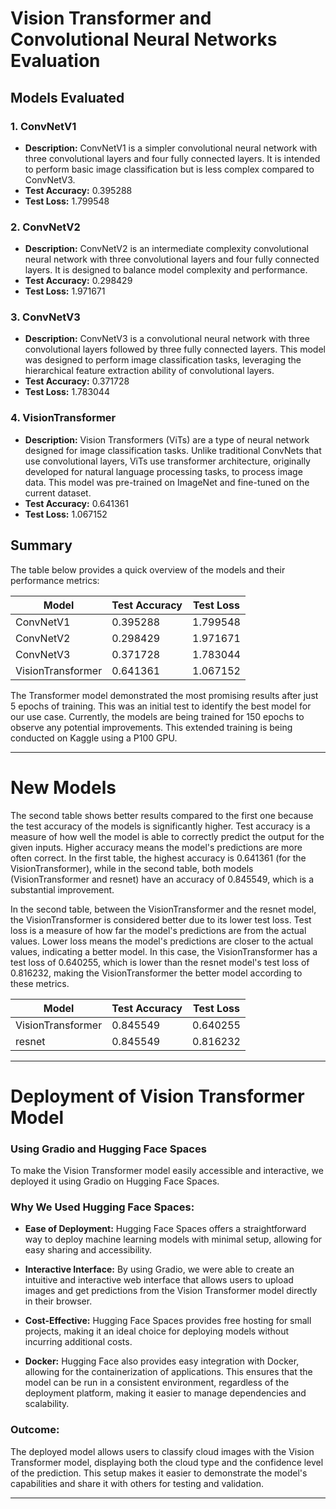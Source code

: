 # Vision Transformer and Convolutional Neural Networks Evaluation

## Models Evaluated

### 1. **ConvNetV1**
   - **Description:** ConvNetV1 is a simpler convolutional neural network with three convolutional layers and four fully connected layers. It is intended to perform basic image classification but is less complex compared to ConvNetV3.
   - **Test Accuracy:** 0.395288
   - **Test Loss:** 1.799548
   
### 2. **ConvNetV2**
   - **Description:** ConvNetV2 is an intermediate complexity convolutional neural network with three convolutional layers and four fully connected layers. It is designed to balance model complexity and performance.
   - **Test Accuracy:** 0.298429
   - **Test Loss:** 1.971671

### 3. **ConvNetV3**
   - **Description:** ConvNetV3 is a convolutional neural network with three convolutional layers followed by three fully connected layers. This model was designed to perform image classification tasks, leveraging the hierarchical feature extraction ability of convolutional layers.
   - **Test Accuracy:** 0.371728
   - **Test Loss:** 1.783044

### 4. **VisionTransformer**
   - **Description:** Vision Transformers (ViTs) are a type of neural network designed for image classification tasks. Unlike traditional ConvNets that use convolutional layers, ViTs use transformer architecture, originally developed for natural language processing tasks, to process image data. This model was pre-trained on ImageNet and fine-tuned on the current dataset.
   - **Test Accuracy:** 0.641361
   - **Test Loss:** 1.067152

## Summary

The table below provides a quick overview of the models and their performance metrics:

| Model              | Test Accuracy | Test Loss |
|--------------------|---------------|-----------|
| ConvNetV1          | 0.395288      | 1.799548  |
| ConvNetV2          | 0.298429      | 1.971671  |
| ConvNetV3          | 0.371728      | 1.783044  |
| VisionTransformer  | 0.641361      | 1.067152  |

The Transformer model demonstrated the most promising results after just 5 epochs of training. This was an initial test to identify the best model for our use case. Currently, the models are being trained for 150 epochs to observe any potential improvements. This extended training is being conducted on Kaggle using a P100 GPU.

----------------------------------------------------------------------------------------------------------------------------------------

# New Models
The second table shows better results compared to the first one because the test accuracy of the models is significantly higher. Test accuracy is a measure of how well the model is able to correctly predict the output for the given inputs. Higher accuracy means the model's predictions are more often correct. In the first table, the highest accuracy is 0.641361 (for the VisionTransformer), while in the second table, both models (VisionTransformer and resnet) have an accuracy of 0.845549, which is a substantial improvement.

In the second table, between the VisionTransformer and the resnet model, the VisionTransformer is considered better due to its lower test loss. Test loss is a measure of how far the model's predictions are from the actual values. Lower loss means the model's predictions are closer to the actual values, indicating a better model. In this case, the VisionTransformer has a test loss of 0.640255, which is lower than the resnet model's test loss of 0.816232, making the VisionTransformer the better model according to these metrics.

| Model              | Test Accuracy | Test Loss |
|--------------------|---------------|-----------|
| VisionTransformer  | 0.845549      | 0.640255  |
| resnet             | 0.845549      | 0.816232  |

----------------------------------------------------------------------------------------------------------------------------------------

# Deployment of Vision Transformer Model

### Using Gradio and Hugging Face Spaces

To make the Vision Transformer model easily accessible and interactive, we deployed it using Gradio on Hugging Face Spaces. 

### Why We Used Hugging Face Spaces:

- **Ease of Deployment:** Hugging Face Spaces offers a straightforward way to deploy machine learning models with minimal setup, allowing for easy sharing and accessibility.
  
- **Interactive Interface:** By using Gradio, we were able to create an intuitive and interactive web interface that allows users to upload images and get predictions from the Vision Transformer model directly in their browser.
  
- **Cost-Effective:** Hugging Face Spaces provides free hosting for small projects, making it an ideal choice for deploying models without incurring additional costs.

- **Docker:** Hugging Face also provides easy integration with Docker, allowing for the containerization of applications. This ensures that the model can be run in a consistent environment, regardless of the deployment platform, making it easier to manage dependencies and scalability.

### Outcome:

The deployed model allows users to classify cloud images with the Vision Transformer model, displaying both the cloud type and the confidence level of the prediction. This setup makes it easier to demonstrate the model's capabilities and share it with others for testing and validation.

----------------------------------------------------------------------------------------------------------------------------------------

